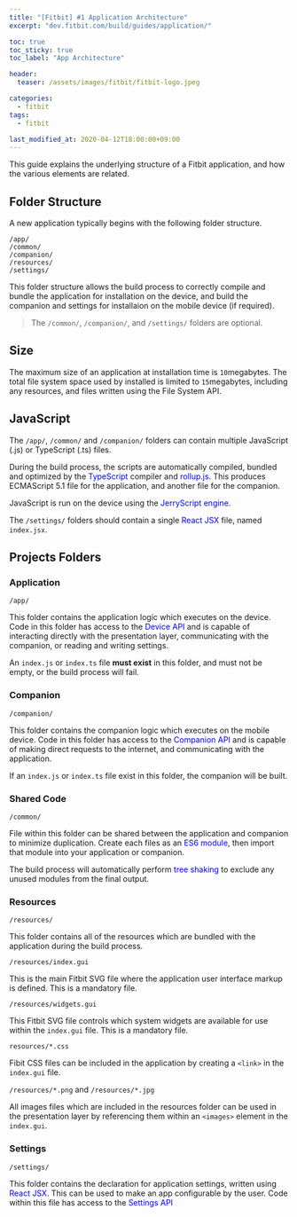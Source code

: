 ```yaml
---
title: "[Fitbit] #1 Application Architecture"
excerpt: "dev.fitbit.com/build/guides/application/"

toc: true
toc_sticky: true
toc_label: "App Architecture"

header:
  teaser: /assets/images/fitbit/fitbit-logo.jpeg

categories:
  - fitbit
tags:
  - fitbit

last_modified_at: 2020-04-12T18:00:00+09:00
---  
```


This guide explains the underlying structure of a Fitbit application, and how the various elements are related.  

## Folder Structure
A new application typically begins with the following folder structure.  

```
/app/
/common/
/companion/
/resources/
/settings/
```  

This folder structure allows the build process to correctly compile and bundle the application for installation on the device, and build the companion and settings for installaion on the mobile device (if required).  

> The `/common/`, `/companion/`, and `/settings/` folders are optional.  


## Size
The maximum size of an application at installation time is `10`megabytes. The total file system space used by installed is limited to `15`megabytes, including any resources, and files written using the File System API.  

## JavaScript
The `/app/`, `/common/` and `/companion/` folders can contain multiple JavaScript (.js) or TypeScript (.ts) files.  

During the build process, the scripts are automatically compiled, bundled and optimized by the <span style="color:blue">TypeScript</span> compiler and <span style="color:blue">rollup.js</span>. This produces ECMAScript 5.1 file for the application, and another file for the companion.  

JavaScript is run on the device using the <span style="color:blue">JerryScript engine</span>.  

The `/settings/` folders should contain a single <span style="color:blue">React JSX</span> file, named `index.jsx`.  

## Projects Folders

### Application
`/app/`  

This folder contains the application logic which executes on the device. Code in this folder has access to the <span style="color:blue">Device API</span> and is capable of interacting directly with the presentation layer, communicating with the companion, or reading and writing settings.  

An `index.js` or `index.ts` file **must exist** in this folder, and must not be empty, or the build process will fail.  

### Companion
`/companion/`  

This folder contains the companion logic which executes on the mobile device. Code in this folder has access to the <span style="color:blue">Companion API</span> and is capable of making direct requests to the internet, and communicating with the application.  

If an `index.js` or `index.ts` file exist in this folder, the companion will be built.  

### Shared Code
`/common/`  

File within this folder can be shared between the application and companion to minimize duplication. Create each files as an <span style="color:blue">ES6 module</span>, then import that module into your application or companion.  

The build process will automatically perform <span style="color:blue">tree shaking</span> to exclude any unused modules from the final output.  

### Resources
`/resources/`  

This folder contains all of the resources which are bundled with the application during the build process.  

`/resources/index.gui`  

This is the main Fitbit SVG file where the application user interface markup is defined. This is a mandatory file.  

`/resources/widgets.gui`  

This Fitbit SVG file controls which system widgets are available for use within the `index.gui` file. This is a mandatory file.  

`resources/*.css`  

Fibit CSS files can be included in the application by creating a `<link>` in the `index.gui` file.  

`/resources/*.png` and `/resources/*.jpg`  

All images files which are included in the resources folder can be used in the presentation layer by referencing them within an `<images>` element in the `index.gui`.  

### Settings
`/settings/`  

This folder contains the declaration for application settings, written using <span style="color:blue">React JSX</span>. This can be used to make an app configurable by the user. Code within this file has access to the <span style="color:blue">Settings API</span>  


